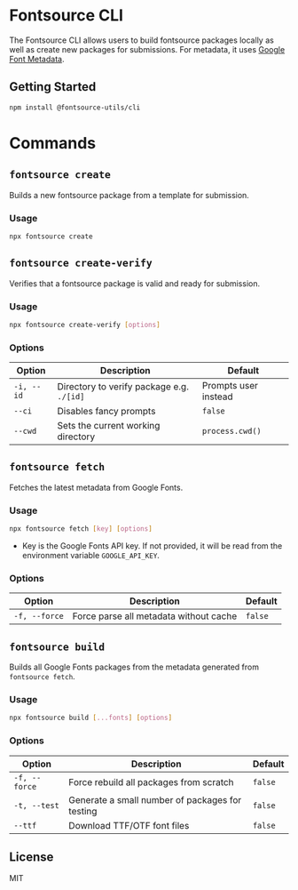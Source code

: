 # Fontsource CLI

The Fontsource CLI allows users to build fontsource packages locally as well as create new packages for submissions. For metadata, it uses [Google Font Metadata](https://github.com/fontsource/google-font-metadata).

## Getting Started

```bash
npm install @fontsource-utils/cli
```

# Commands

## `fontsource create`

Builds a new fontsource package from a template for submission. 

### Usage

```bash
npx fontsource create
```

## `fontsource create-verify`

Verifies that a fontsource package is valid and ready for submission.

### Usage

```bash
npx fontsource create-verify [options]
```

### Options

| Option     | Description                               | Default              |
| ---------- | ----------------------------------------- | -------------------- |
| `-i, --id` | Directory to verify package e.g. `./[id]` | Prompts user instead |
| `--ci`     | Disables fancy prompts                    | `false`              |
| `--cwd`    | Sets the current working directory        | `process.cwd()`      |

## `fontsource fetch`

Fetches the latest metadata from Google Fonts.

### Usage

```bash
npx fontsource fetch [key] [options]
```

- Key is the Google Fonts API key. If not provided, it will be read from the environment variable `GOOGLE_API_KEY`.

### Options

| Option        | Description                            | Default |
| ------------- | -------------------------------------- | ------- |
| `-f, --force` | Force parse all metadata without cache | `false` |


## `fontsource build`

Builds all Google Fonts packages from the metadata generated from `fontsource fetch`.

### Usage

```bash
npx fontsource build [...fonts] [options]
```

### Options

| Option        | Description                                     | Default |
| ------------- | ----------------------------------------------- | ------- |
| `-f, --force` | Force rebuild all packages from scratch         | `false` |
| `-t, --test`  | Generate a small number of packages for testing | `false` |
| `--ttf`       | Download TTF/OTF font files                     | `false` |

## License

MIT
